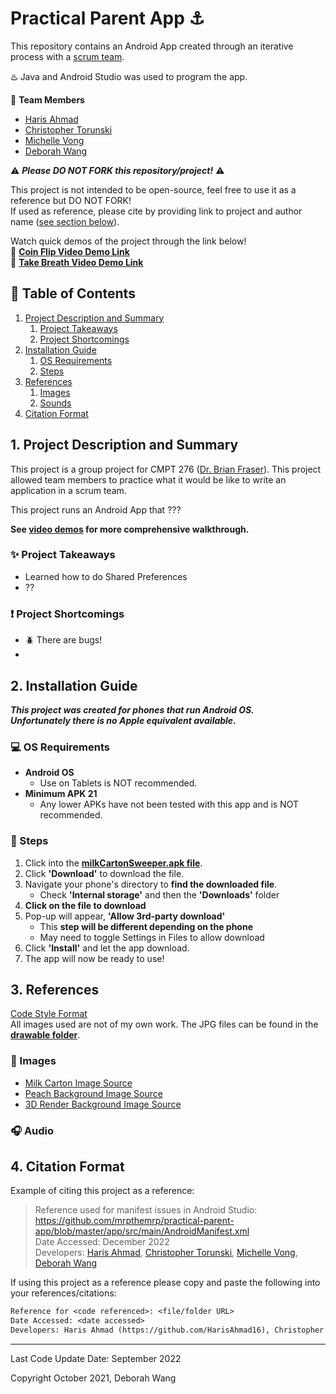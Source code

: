 # Practical Parent App :anchor:

This repository contains an Android App created through an iterative process with a [scrum team](https://www.scrum.org/resources/what-is-scrum).

:hotsprings: Java and Android Studio was used to program the app.

:mechanical_arm: **Team Members**  
- [Haris Ahmad](https://github.com/HarisAhmad16)
- [Christopher Torunski](https://github.com/cjtorunski)
- [Michelle Vong](https://github.com/michvong)
- [Deborah Wang](https://github.com/mrpthemrp)

:warning: ***Please DO NOT FORK this repository/project!*** :warning:

This project is not intended to be open-source, feel free to use it as a reference but DO NOT FORK!  
If used as reference, please cite by providing link to project and author name ([see section below](#4-citation-format)).

  
Watch quick demos of the project through the link below!                                    
:vhs: **[Coin Flip Video Demo Link](https://youtu.be/PORlo32tJWc)**   
:vhs: **[Take Breath Video Demo Link](https://youtu.be/gypqse71jmA)**

## :bookmark_tabs: Table of Contents
1. [Project Description and Summary](#1-project-description-and-summary)
   1. [Project Takeaways](#sparkles-project-takeaways)
   2. [Project Shortcomings](#exclamation-project-shortcomings)
2. [Installation Guide](#2-installation-guide)
   1. [OS Requirements](#computer-os-requirements)
   2. [Steps](#memo-steps)
3. [References](#3-references)
    1. [Images](#art-images)
    2. [Sounds](#headphones-audio)
4. [Citation Format](#4-citation-format)

## 1. Project Description and Summary

This project is a group project for CMPT 276 ([Dr. Brian Fraser](https://opencoursehub.cs.sfu.ca/bfraser/grav-cms)). This project allowed team members to practice what it would be like to write an application in a scrum team.

This project runs an Android App that ???

**See [video demos](#practical-parent-app-anchor) for more comprehensive walkthrough.**

### :sparkles: Project Takeaways

- Learned how to do Shared Preferences
- ??

### :exclamation: Project Shortcomings

- :beetle: There are bugs!
- 

## 2. Installation Guide
***This project was created for phones that run Android OS.**  
**Unfortunately there is no Apple equivalent available.***

### :computer: OS Requirements
- **Android OS**
	- Use on Tablets is NOT recommended. 
- **Minimum APK 21**
  - Any lower APKs have not been tested with this app and is NOT recommended.

### :memo: Steps

1. Click into the **[milkCartonSweeper.apk file](/milkCartonSweeper.apk)**.
2. Click **'Download'** to download the file.
3. Navigate your phone's directory to **find the downloaded file**.
	- Check **'Internal storage'** and then the **'Downloads'** folder
4. **Click on the file to download**
5.  Pop-up will appear, **'Allow 3rd-party download'**
	- This **step will be different depending on the phone**
	- May need to toggle Settings in Files to allow download
6. Click **'Install'** and let the app download.
7. The app will now be ready to use!


## 3. References
[Code Style Format](https://google.github.io/styleguide/javaguide.html)  
All images used are not of my own work. The JPG files can be found in the **[drawable folder](/app/src/main/res/drawable)**.  

### :art: Images
- [Milk Carton Image Source](https://dribbble.com/shots/14312353-Kawaii-flavored-milk)
- [Peach Background Image Source](https://wallpaperforu.com/peach-aesthetic-wallpaper-pc/)
- [3D Render Background Image Source](https://unsplash.com/photos/SXigdcQPbd8)

### :headphones: Audio

## 4. Citation Format
Example of citing this project as a reference:
> Reference used for manifest issues in Android Studio: https://github.com/mrpthemrp/practical-parent-app/blob/master/app/src/main/AndroidManifest.xml  
> Date Accessed: December 2022  
> Developers: [Haris Ahmad](https://github.com/HarisAhmad16), [Christopher Torunski](https://github.com/cjtorunski), [Michelle Vong](https://github.com/michvong), [Deborah Wang](https://github.com/mrpthemrp)

If using this project as a reference please copy and paste the following into your references/citations:
```diff
Reference for <code referenced>: <file/folder URL>
Date Accessed: <date accessed>
Developers: Haris Ahmad (https://github.com/HarisAhmad16), Christopher Torunski (https://github.com/cjtorunski), Michelle Vong (https://github.com/michvong), Deborah Wang (https://github.com/mrpthemrp)
```

---
Last Code Update Date: September 2022

Copyright October 2021, Deborah Wang
